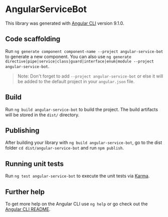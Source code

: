 # AngularServiceBot

This library was generated with [Angular CLI](https://github.com/angular/angular-cli) version 9.1.0.

## Code scaffolding

Run `ng generate component component-name --project angular-service-bot` to generate a new component. You can also use `ng generate directive|pipe|service|class|guard|interface|enum|module --project angular-service-bot`.
> Note: Don't forget to add `--project angular-service-bot` or else it will be added to the default project in your `angular.json` file. 

## Build

Run `ng build angular-service-bot` to build the project. The build artifacts will be stored in the `dist/` directory.

## Publishing

After building your library with `ng build angular-service-bot`, go to the dist folder `cd dist/angular-service-bot` and run `npm publish`.

## Running unit tests

Run `ng test angular-service-bot` to execute the unit tests via [Karma](https://karma-runner.github.io).

## Further help

To get more help on the Angular CLI use `ng help` or go check out the [Angular CLI README](https://github.com/angular/angular-cli/blob/master/README.md).
